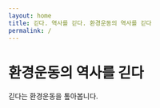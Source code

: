 ```yaml
---
layout: home
title: 긷다. 역사를 긷다. 환경운동의 역사를 긷다
permalink: /
---
```



# 환경운동의 역사를 긷다

긷다는 환경운동을 톺아봅니다.